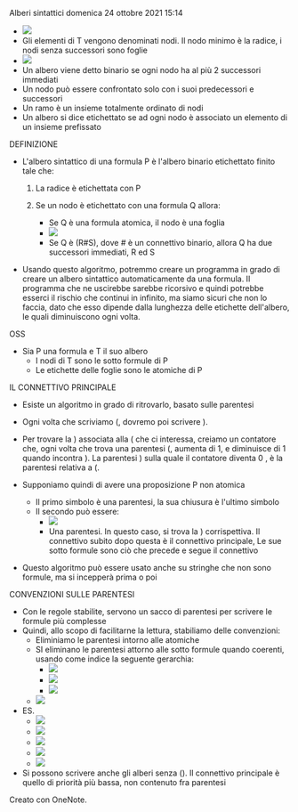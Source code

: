 Alberi sintattici
domenica 24 ottobre 2021
15:14

- ![](60d11e0a9e9a4423af2888473922e598.png)
- Gli elementi di T vengono denominati nodi. Il nodo minimo è la radice, i nodi senza successori sono foglie
- ![](688f564fb77540de8342a02f903bfefe.png)
- Un albero viene detto binario se ogni nodo ha al più 2 successori immediati
- Un nodo può essere confrontato solo con i suoi predecessori e successori
- Un ramo è un insieme totalmente ordinato di nodi
- Un albero si dice etichettato se ad ogni nodo è associato un elemento di un insieme prefissato

DEFINIZIONE

- L'albero sintattico di una formula P è l'albero binario etichettato finito tale che:

    1. La radice è etichettata con P
    2. Se un nodo è etichettato con una formula Q allora:

        - Se Q è una formula atomica, il nodo è una foglia
        - ![](036367b5113e42009539e0c5b3c2fd58.png)
        - Se Q è (R#S), dove # è un connettivo binario, allora Q ha due successori immediati, R ed S

- Usando questo algoritmo, potremmo creare un programma in grado di creare un albero sintattico automaticamente da una formula. Il programma che ne uscirebbe sarebbe ricorsivo e quindi potrebbe esserci il rischio che continui in infinito, ma siamo sicuri che non lo faccia, dato che esso dipende dalla lunghezza delle etichette dell'albero, le quali diminuiscono ogni volta.

OSS

- Sia P una formula e T il suo albero
    - I nodi di T sono le sotto formule di P
    - Le etichette delle foglie sono le atomiche di P

IL CONNETTIVO PRINCIPALE

- Esiste un algoritmo in grado di ritrovarlo, basato sulle parentesi
- Ogni volta che scriviamo (, dovremo poi scrivere ).
- Per trovare la ) associata alla ( che ci interessa, creiamo un contatore che, ogni volta che trova una parentesi (, aumenta di 1, e diminuisce di 1 quando incontra ). La parentesi ) sulla quale il contatore diventa 0 , è la parentesi relativa a (.

- Supponiamo quindi di avere una proposizione P non atomica
    - Il primo simbolo è una parentesi, la sua chiusura è l'ultimo simbolo
    - Il secondo può essere:
        - ![](30163e33cf384e12924b8e7865a47c31.png)
        - Una parentesi. In questo caso, si trova la ) corrispettiva. Il connettivo subito dopo questa è il connettivo principale, Le sue sotto formule sono ciò che precede e segue il connettivo
- Questo algoritmo può essere usato anche su stringhe che non sono formule, ma si incepperà prima o poi

CONVENZIONI SULLE PARENTESI

- Con le regole stabilite, servono un sacco di parentesi per scrivere le formule più complesse
- Quindi, allo scopo di facilitarne la lettura, stabiliamo delle convenzioni:
    - Eliminiamo le parentesi intorno alle atomiche
    - SI eliminano le parentesi attorno alle sotto formule quando coerenti, usando come indice la seguente gerarchia:
        - ![](c1646cdc2f3a461184caaca21aa5d0bf.png)
        - ![](7dd2a914bff749a7a962c4c96be162b6.png)
        - ![](7c9455b3d1ab4dac8863160a6cfb6a86.png)
    - ![](b02e413fba2d4d6eb06a764585e3db60.png)
- ES.
    - ![](613cc2a6801d4a7cb94d7771e7188a05.png)
    - ![](707b51875d6944a6ab1097fbfefd4c5a.png)
    - ![](dd8b71295bf840e3bf4226ac294cd7b4.png)
    - ![](de0a2ea0480c4f1ea650b8e23613a92e.png)
    - ![](150265e07e8143e5b1479370b9d6723b.png)
- Si possono scrivere anche gli alberi senza (). Il connettivo principale è quello di priorità più bassa, non contenuto fra parentesi

Creato con OneNote.